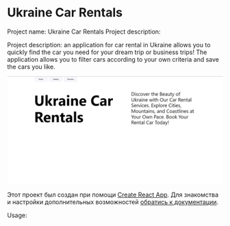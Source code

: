 # Ukraine Car Rentals

Project name: Ukraine Car Rentals Project description:

Project description: an application for car rental in Ukraine allows you to
quickly find the car you need for your dream trip or business trips! The
application allows you to filter cars according to your own criteria and save
the cars you like.

![Home](https://github.com/E-Khartaniuk/RentCars/blob/main/src/components/img/%D1%811.jpg)

Этот проект был создан при помощи
[Create React App](https://github.com/facebook/create-react-app). Для знакомства
и настройки дополнительных возможностей
[обратись к документации](https://facebook.github.io/create-react-app/docs/getting-started).

Usage:

